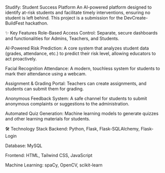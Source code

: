 Studify: Student Success Platform
An AI-powered platform designed to identify at-risk students and facilitate timely interventions, ensuring no student is left behind. This project is a submission for the DevCreate-BuildFest hackathon.

✨ Key Features
Role-Based Access Control: Separate, secure dashboards and functionalities for Admins, Teachers, and Students.

AI-Powered Risk Prediction: A core system that analyzes student data (grades, attendance, etc.) to predict their risk level, allowing educators to act proactively.

Facial Recognition Attendance: A modern, touchless system for students to mark their attendance using a webcam.

Assignment & Grading Portal: Teachers can create assignments, and students can submit them for grading.

Anonymous Feedback System: A safe channel for students to submit anonymous complaints or suggestions to the administration.

Automated Quiz Generation: Machine learning models to generate quizzes and other learning materials for students.

🛠️ Technology Stack
Backend: Python, Flask, Flask-SQLAlchemy, Flask-Login

Database: MySQL

Frontend: HTML, Tailwind CSS, JavaScript

Machine Learning: spaCy, OpenCV, scikit-learn
